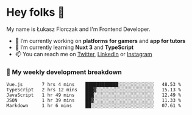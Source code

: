 # Hey folks 👋

My name is Łukasz Florczak and I'm Frontend Developer. 

- 🔭 I’m currently working on **platforms for gamers** and **app for tutors**
- 🌱 I’m currently learning **Nuxt 3** and **TypeScript**
- 📫 You can reach me on [Twitter](https://twitter.com/lukaszflorczak), [LinkedIn](https://pl.linkedin.com/in/lukasz-florczak) or [Instagram](https://instagram.com/lukaszflorczak)


### 🧮 My weekly development breakdown

<!--START_SECTION:waka-->
```text
Vue.js       7 hrs 4 mins    ████████████░░░░░░░░░░░░░   48.53 % 
TypeScript   2 hrs 12 mins   ███▓░░░░░░░░░░░░░░░░░░░░░   15.13 % 
JavaScript   1 hr 49 mins    ███░░░░░░░░░░░░░░░░░░░░░░   12.49 % 
JSON         1 hr 39 mins    ██▓░░░░░░░░░░░░░░░░░░░░░░   11.33 % 
Markdown     1 hr 6 mins     ██░░░░░░░░░░░░░░░░░░░░░░░   07.61 % 
```
<!--END_SECTION:waka-->

<!--
**lukaszflorczak/lukaszflorczak** is a ✨ _special_ ✨ repository because its `README.md` (this file) appears on your GitHub profile.

Here are some ideas to get you started:

- 🔭 I’m currently working on ...
- 🌱 I’m currently learning ...
- 👯 I’m looking to collaborate on ...
- 🤔 I’m looking for help with ...
- 💬 Ask me about ...
- 📫 How to reach me: ...
- 😄 Pronouns: ...
- ⚡ Fun fact: ...
-->
